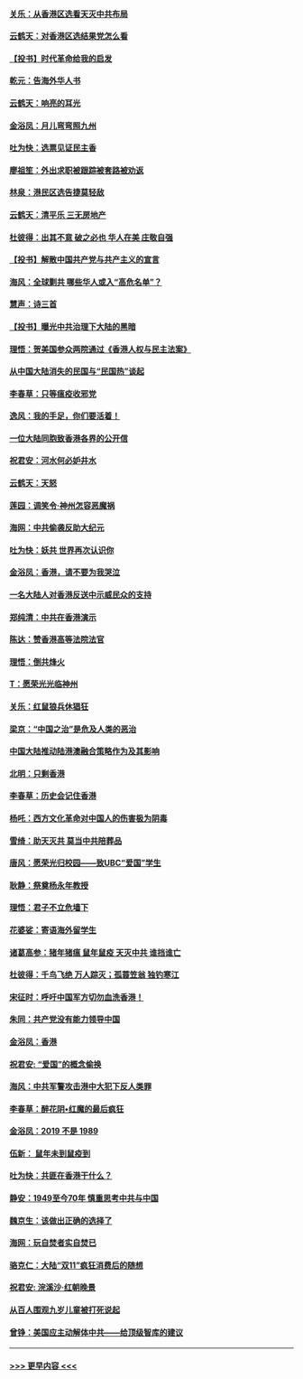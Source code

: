 #### [关乐：从香港区选看天灭中共布局](../pages/nsc993/n11686647.md?t=11281633) 
#### [云鹤天：对香港区选结果党怎么看](../pages/nsc993/n11686216.md?t=11281633) 
#### [【投书】时代革命给我的启发](../pages/nsc993/n11684287.md?t=11281633) 
#### [乾元：告海外华人书](../pages/nsc993/n11684044.md?t=11281633) 
#### [云鹤天：响亮的耳光](../pages/nsc993/n11684254.md?t=11281633) 
#### [金浴凤：月儿弯弯照九州](../pages/nsc993/n11684231.md?t=11281633) 
#### [吐为快：选票见证民主香](../pages/nsc993/n11684206.md?t=11281633) 
#### [廖祖笙：外出求职被跟踪被套路被劝返](../pages/nsc993/n11683874.md?t=11281633) 
#### [林泉：港民区选告捷莫轻敌](../pages/nsc993/n11683930.md?t=11281633) 
#### [云鹤天：清平乐 三无房地产](../pages/nsc993/n11681521.md?t=11281633) 
#### [杜彼得：出其不意 破之必也 华人在美 庄敬自强](../pages/nsc993/n11679554.md?t=11281633) 
#### [【投书】解散中国共产党与共产主义的宣言](../pages/nsc993/n11679177.md?t=11281633) 
#### [海风：全球剿共 哪些华人或入“高危名单”？](../pages/nsc993/n11678617.md?t=11281633) 
#### [慧声：诗三首](../pages/nsc993/n11678848.md?t=11281633) 
#### [【投书】曝光中共治理下大陆的黑暗](../pages/nsc993/n11678674.md?t=11281633) 
#### [理悟：贺美国参众两院通过《香港人权与民主法案》](../pages/nsc993/n11678104.md?t=11281633) 
#### [从中国大陆消失的民国与“民国热”谈起](../pages/nsc993/n11678075.md?t=11281633) 
#### [李春草：只等瘟疫收邪党](../pages/nsc993/n11677308.md?t=11281633) 
#### [逸风：我的手足，你们要活着！](../pages/nsc993/n11676352.md?t=11281633) 
#### [一位大陆同胞致香港各界的公开信](../pages/nsc993/n11675761.md?t=11281633) 
#### [祝君安：河水何必妒井水](../pages/nsc993/n11675746.md?t=11281633) 
#### [云鹤天：天怒](../pages/nsc993/n11675718.md?t=11281633) 
#### [莲园：调笑令‧神州怎容恶魔祸](../pages/nsc993/n11675648.md?t=11281633) 
#### [海网：中共偷袭反助大纪元](../pages/nsc993/n11673515.md?t=11281633) 
#### [吐为快：妖共 世界再次认识你](../pages/nsc993/n11673506.md?t=11281633) 
#### [金浴凤：香港，请不要为我哭泣](../pages/nsc993/n11673248.md?t=11281633) 
#### [一名大陆人对香港反送中示威民众的支持](../pages/nsc993/n11672615.md?t=11281633) 
#### [郑纯清：中共在香港演示](../pages/nsc993/n11670539.md?t=11281633) 
#### [陈达：赞香港高等法院法官](../pages/nsc993/n11669542.md?t=11281633) 
#### [理悟：倒共烽火](../pages/nsc993/n11668844.md?t=11281633) 
#### [T：愿荣光光临神州](../pages/nsc993/n11668421.md?t=11281633) 
#### [关乐：红鼠狼兵休猖狂](../pages/nsc993/n11668378.md?t=11281633) 
#### [梁京：“中国之治”是危及人类的恶治](../pages/nsc993/n11668328.md?t=11281633) 
#### [中国大陆推动陆港澳融合策略作为及其影响](../pages/nsc993/n11668157.md?t=11281633) 
#### [北明：只剩香港](../pages/nsc993/n11668002.md?t=11281633) 
#### [李春草：历史会记住香港](../pages/nsc993/n11667927.md?t=11281633) 
#### [杨吒：西方文化革命对中国人的伤害极为阴毒](../pages/nsc993/n11664521.md?t=11281633) 
#### [雪绮：助天灭共 莫当中共陪葬品](../pages/nsc993/n11662650.md?t=11281633) 
#### [唐风：愿荣光归校园——致UBC“爱国”学生](../pages/nsc993/n11662194.md?t=11281633) 
#### [耿静：祭奠杨永年教授](../pages/nsc993/n11662514.md?t=11281633) 
#### [理悟：君子不立危墙下](../pages/nsc993/n11662172.md?t=11281633) 
#### [花婆娑：寄语海外留学生](../pages/nsc993/n11662121.md?t=11281633) 
#### [诸葛高参：猪年猪瘟 鼠年鼠疫 天灭中共 谁挡谁亡](../pages/nsc993/n11661980.md?t=11281633) 
#### [杜彼得：千鸟飞绝 万人踪灭；孤蓑笠翁 独钓寒江](../pages/nsc993/n11661170.md?t=11281633) 
#### [宋征时：呼吁中国军方切勿血洗香港！](../pages/nsc993/n11415318.md?t=11281633) 
#### [朱同：共产党没有能力领导中国](../pages/nsc993/n11660421.md?t=11281633) 
#### [金浴凤：香港](../pages/nsc993/n11660419.md?t=11281633) 
#### [祝君安: “爱国”的概念偷换](../pages/nsc993/n11659706.md?t=11281633) 
#### [海风：中共军警攻击港中大犯下反人类罪](../pages/nsc993/n11659632.md?t=11281633) 
#### [李春草：醉花阴•红魔的最后疯狂](../pages/nsc993/n11659287.md?t=11281633) 
#### [金浴凤：2019 不是 1989](../pages/nsc993/n11657663.md?t=11281633) 
#### [伍新： 鼠年未到鼠疫到](../pages/nsc993/n11655098.md?t=11281633) 
#### [吐为快：共匪在香港干什么？](../pages/nsc993/n11654891.md?t=11281633) 
#### [静安：1949至今70年 慎重思考中共与中国](../pages/nsc993/n11651244.md?t=11281633) 
#### [魏京生：该做出正确的选择了](../pages/nsc993/n11653084.md?t=11281633) 
#### [海网：玩自焚者实自焚已](../pages/nsc993/n11652423.md?t=11281633) 
#### [骆克仁：大陆“双11”疯狂消费后的随想](../pages/nsc993/n11652305.md?t=11281633) 
#### [祝君安: 浣溪沙·红朝晚景](../pages/nsc993/n11652258.md?t=11281633) 
#### [从百人围观九岁儿童被打死说起](../pages/nsc993/n11651030.md?t=11281633) 
#### [曾铮：美国应主动解体中共——给顶级智库的建议](../pages/nsc993/n11649888.md?t=11281633) 

----
#### [ >>> 更早内容 <<< ](../indexes/nsc993-earlier.md)
